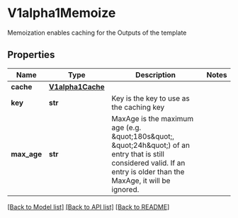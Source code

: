 # V1alpha1Memoize

Memoization enables caching for the Outputs of the template
## Properties
Name | Type | Description | Notes
------------ | ------------- | ------------- | -------------
**cache** | [**V1alpha1Cache**](V1alpha1Cache.md) |  | 
**key** | **str** | Key is the key to use as the caching key | 
**max_age** | **str** | MaxAge is the maximum age (e.g. \&quot;180s\&quot;, \&quot;24h\&quot;) of an entry that is still considered valid. If an entry is older than the MaxAge, it will be ignored. | 

[[Back to Model list]](../README.md#documentation-for-models) [[Back to API list]](../README.md#documentation-for-api-endpoints) [[Back to README]](../README.md)


